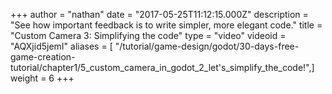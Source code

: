 +++
author = "nathan"
date = "2017-05-25T11:12:15.000Z"
description = "See how important feedback is to write simpler, more elegant code."
title = "Custom Camera 3: Simplifying the code"
type = "video"
videoid = "AQXjid5jemI"
aliases = [ "/tutorial/game-design/godot/30-days-free-game-creation-tutorial/chapter1/5_custom_camera_in_godot_2_let's_simplify_the_code!",]
weight = 6
+++
